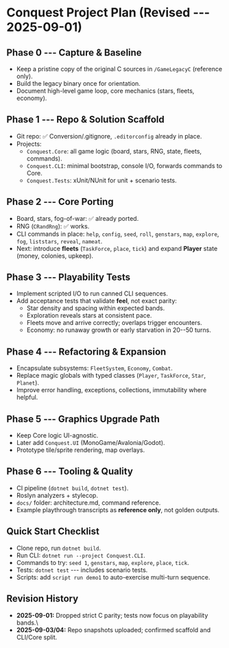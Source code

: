 # Conquest Project Plan (Revised --- 2025-09-01)

## Phase 0 --- Capture & Baseline

-   Keep a pristine copy of the original C sources in `/GameLegacyC`
    (reference only).
-   Build the legacy binary once for orientation.
-   Document high-level game loop, core mechanics (stars, fleets,
    economy).

## Phase 1 --- Repo & Solution Scaffold

-   Git repo: ✅ Conversion/.gitignore, `.editorconfig` already in
    place.
-   Projects:
    -   `Conquest.Core`: all game logic (board, stars, RNG, state,
        fleets, commands).
    -   `Conquest.CLI`: minimal bootstrap, console I/O, forwards
        commands to Core.
    -   `Conquest.Tests`: xUnit/NUnit for unit + scenario tests.

## Phase 2 --- Core Porting

-   Board, stars, fog-of-war: ✅ already ported.
-   RNG (`CRandRng`): ✅ works.
-   CLI commands in place: `help`, `config`, `seed`, `roll`, `genstars`,
    `map`, `explore`, `fog`, `liststars`, `reveal`, `nameat`.
-   Next: introduce **fleets** (`TaskForce`, `place`, `tick`) and expand
    **Player** state (money, colonies, upkeep).

## Phase 3 --- Playability Tests

-   Implement scripted I/O to run canned CLI sequences.
-   Add acceptance tests that validate **feel**, not exact parity:
    -   Star density and spacing within expected bands.
    -   Exploration reveals stars at consistent pace.
    -   Fleets move and arrive correctly; overlaps trigger encounters.
    -   Economy: no runaway growth or early starvation in 20--50 turns.

## Phase 4 --- Refactoring & Expansion

-   Encapsulate subsystems: `FleetSystem`, `Economy`, `Combat`.
-   Replace magic globals with typed classes (`Player`, `TaskForce`,
    `Star`, `Planet`).
-   Improve error handling, exceptions, collections, immutability where
    helpful.

## Phase 5 --- Graphics Upgrade Path

-   Keep Core logic UI-agnostic.
-   Later add `Conquest.UI` (MonoGame/Avalonia/Godot).
-   Prototype tile/sprite rendering, map overlays.

## Phase 6 --- Tooling & Quality

-   CI pipeline (`dotnet build`, `dotnet test`).
-   Roslyn analyzers + stylecop.
-   `docs/` folder: architecture.md, command reference.
-   Example playthrough transcripts as **reference only**, not golden
    outputs.

## Quick Start Checklist

-   Clone repo, run `dotnet build`.
-   Run CLI: `dotnet run --project Conquest.CLI`.
-   Commands to try: `seed 1`, `genstars`, `map`, `explore`, `place`,
    `tick`.
-   Tests: `dotnet test` --- includes scenario tests.
-   Scripts: add `script run demo1` to auto-exercise multi-turn
    sequence.

## Revision History

-   **2025-09-01:** Dropped strict C parity; tests now focus on
    playability bands.\
-   **2025-09-03/04:** Repo snapshots uploaded; confirmed scaffold and
    CLI/Core split.
